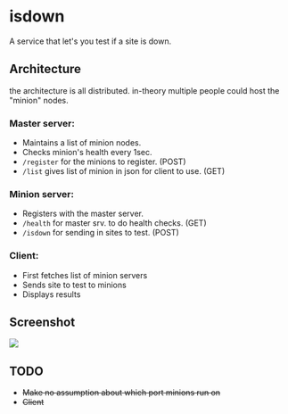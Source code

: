 isdown
======

A service that let's you test if a site is down.

## Architecture

the architecture is all distributed. in-theory multiple people could host the "minion" nodes.

### Master server:
+ Maintains a list of minion nodes.
+ Checks minion's health every 1sec.
+ `/register` for the minions to register. (POST)
+ `/list` gives list of minion in json for client to use. (GET)

### Minion server:
+ Registers with the master server.
+ `/health` for master srv. to do health checks. (GET)
+ `/isdown` for sending in sites to test. (POST)


### Client:
+ First fetches list of minion servers
+ Sends site to test to minions
+ Displays results

## Screenshot
![](http://i.imgur.com/HGaq6Hw.png "")


## TODO
+ ~~Make no assumption about which port minions run on~~
+ ~~Client~~
